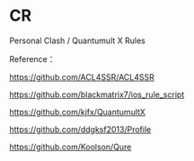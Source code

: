 # CR
Personal Clash / Quantumult X Rules 

Reference：

https://github.com/ACL4SSR/ACL4SSR

https://github.com/blackmatrix7/ios_rule_script

https://github.com/kjfx/QuantumultX

https://github.com/ddgksf2013/Profile

https://github.com/Koolson/Qure
